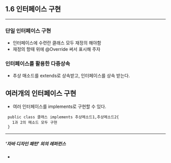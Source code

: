 ﻿1.6 인터페이스 구현
---------------------

--------------------
### 단일 인터페이스 구현
 - 인터페이스에 수련란 클래스 모두 재정의 해야함
 - 재정의 항때 위에 @Override 써서 표시해 주자

### 인터페이스를 활용한 다중상속
 - 추상 매소드를 extends로 상속받고, 인터페이스를 상속 받는다.

## 여러개의 인터페이스 구현
 - 여러 인터페이스를 implements로 구현할 수 있다.
 ~~~
  public class 클래스 implements 추상메소드1,추상메소드2{
    1과 2의 메소드 모두 구현
  }
 ~~~

----------------
##### '자바 디자인 패턴' 외의 레퍼런스
-
